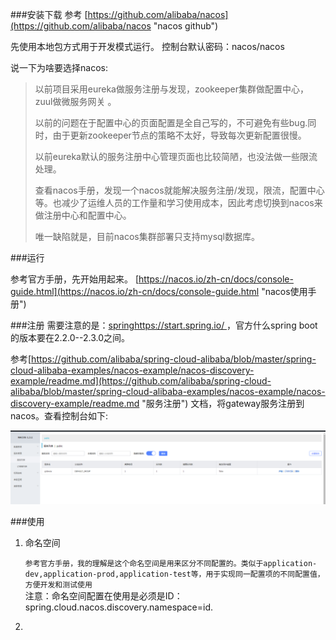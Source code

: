 ###安装下载
参考 [https://github.com/alibaba/nacos](https://github.com/alibaba/nacos "nacos github")

先使用本地包方式用于开发模式运行。
控制台默认密码：nacos/nacos

说一下为啥要选择nacos:
> 以前项目采用eureka做服务注册与发现，zookeeper集群做配置中心，zuul做微服务网关	。
> 
> 以前的问题在于配置中心的页面配置是全自己写的，不可避免有些bug.同时，由于更新zookeeper节点的策略不太好，导致每次更新配置很慢。
> 
> 以前eureka默认的服务注册中心管理页面也比较简陋，也没法做一些限流处理。
> 
> 查看nacos手册，发现一个nacos就能解决服务注册/发现，限流，配置中心等。也减少了运维人员的工作量和学习使用成本，因此考虑切换到nacos来做注册中心和配置中心。
> 
> 唯一缺陷就是，目前nacos集群部署只支持mysql数据库。

###运行

参考官方手册，先开始用起来。
[https://nacos.io/zh-cn/docs/console-guide.html](https://nacos.io/zh-cn/docs/console-guide.html "nacos使用手册")	

###注册
需要注意的是：[springhttps://start.spring.io/		](https://start.spring.io/ "spring官方")	，官方什么spring boot的版本要在2.2.0--2.3.0之间。

参考[https://github.com/alibaba/spring-cloud-alibaba/blob/master/spring-cloud-alibaba-examples/nacos-example/nacos-discovery-example/readme.md](https://github.com/alibaba/spring-cloud-alibaba/blob/master/spring-cloud-alibaba-examples/nacos-example/nacos-discovery-example/readme.md "服务注册")	文档，将gateway服务注册到nacos。查看控制台如下:

	
![gateway](doc_pic/gateway_register.png "gateway注册")		


###使用


1. 命名空间

	`参考官方手册，我的理解是这个命名空间是用来区分不同配置的。类似于application-dev,application-prod,application-test等，用于实现同一配置项的不同配置值，方便开发和测试使用`		
	注意：命名空间配置在使用是必须是ID： spring.cloud.nacos.discovery.namespace=id.
2.	